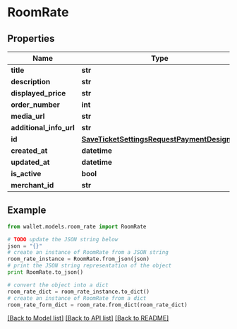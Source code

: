 # RoomRate


## Properties

Name | Type | Description | Notes
------------ | ------------- | ------------- | -------------
**title** | **str** |  | 
**description** | **str** |  | 
**displayed_price** | **str** |  | [optional] 
**order_number** | **int** |  | 
**media_url** | **str** |  | [optional] 
**additional_info_url** | **str** |  | [optional] 
**id** | [**SaveTicketSettingsRequestPaymentDesignID**](SaveTicketSettingsRequestPaymentDesignID.md) |  | 
**created_at** | **datetime** |  | 
**updated_at** | **datetime** |  | 
**is_active** | **bool** |  | 
**merchant_id** | **str** |  | 

## Example

```python
from wallet.models.room_rate import RoomRate

# TODO update the JSON string below
json = "{}"
# create an instance of RoomRate from a JSON string
room_rate_instance = RoomRate.from_json(json)
# print the JSON string representation of the object
print RoomRate.to_json()

# convert the object into a dict
room_rate_dict = room_rate_instance.to_dict()
# create an instance of RoomRate from a dict
room_rate_form_dict = room_rate.from_dict(room_rate_dict)
```
[[Back to Model list]](../README.md#documentation-for-models) [[Back to API list]](../README.md#documentation-for-api-endpoints) [[Back to README]](../README.md)


